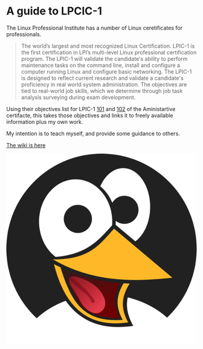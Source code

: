 # A guide to LPCIC-1

The Linux Professional Institute has a number of Linux ceretificates for professionals.


> The world’s largest and most recognized Linux Certification. LPIC-1 is the first certification in LPI’s multi-level Linux professional certification program. The LPIC-1 will validate the candidate's ability to perform maintenance tasks on the command line, install and configure a computer running Linux and configure basic networking. The LPIC-1 is designed to reflect current research and validate a candidate's proficiency in real world system administration. The objectives are tied to real-world job skills, which we determine through job task analysis surveying during exam development.


Using their objectives list for LPIC-1 [101](http://www.lpi.org/our-certifications/exam-101-objectives) and [102](http://www.lpi.org/our-certifications/exam-102-objectives) of the Aministartive certifacte, this takes those objectives and links it to freely available information plus my own work.

My intention is to teach myself, and provide some guidance to others.

[The wiki is here](https://github.com/appijumbo/Linux-LPCI-1/wiki)


<a href="https://github.com/appijumbo/Linux-LPCI-1/wiki"><img src="penguin_.png" width="600"></a>
